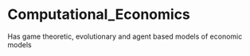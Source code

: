 # Computational_Economics
Has game theoretic, evolutionary and agent based models of economic models
